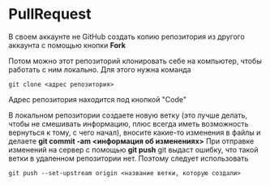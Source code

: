 # PullRequest
В своем аккаунте не GitHub создать копию репозитория из другого аккаунта с помощью кнопки **Fork**

Потом можно этот репозиторий клонировать себе на компьютер, чтобы работать с ним локально. Для этого нужна команда
```
git clone <адрес репозитория>
```
Адрес репозитория находится под кнопкой "Code"

В локальном репозитории создаете новую ветку (это лучше делать, чтобы не смешивать информацию, плюс всегда иметь возможность вернуться к тому, с чего начал), вносите какие-то изменения в файлы и делаете **git commit -am <информация об изменениях>**
При отправке изменений на сервер с помощью **git push** git выдаст ошибку, что такой ветки в удаленном репозитории нет. Поэтому следует использовать
```
git push --set-upstream origin <название ветки, которую создали>
```